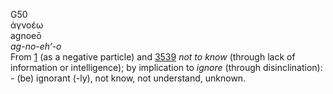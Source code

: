 <body>
  <p>G50<br>  ἀγνοέω  <br> agnoeō  <br><i>ag-no-eh‘-o </i><br>From <a href="g0001.htm">1</a> (as a negative particle) and <a href="g3539.htm">3539</a>  <i>not</i> <i>to</i> <i>know</i> (through lack of information or intelligence); by implication to <i>ignore</i> (through disinclination): - (be) ignorant (-ly), not know, not understand, unknown.<br></p>
 </body>
